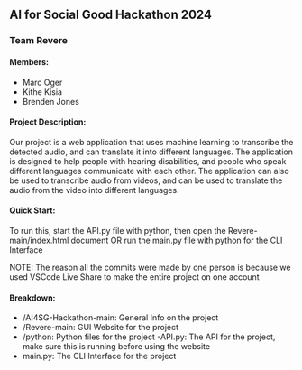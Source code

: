## AI for Social Good Hackathon 2024

### Team Revere

#### Members:
- Marc Oger
- Kithe Kisia
- Brenden Jones
  
#### Project Description:
Our project is a web application that uses machine learning to transcribe the detected audio, and can translate it into different languages. The application is designed to help people with hearing disabilities, and people who speak different languages communicate with each other. The application can also be used to transcribe audio from videos, and can be used to translate the audio from the video into different languages.

#### Quick Start:
To run this, start the API.py file with python, then open the Revere-main/index.html document
OR run the main.py file with python for the CLI Interface

NOTE: The reason all the commits were made by one person is because we used VSCode Live Share to make the entire project on one account

#### Breakdown:
- /AI4SG-Hackathon-main: General Info on the project
- /Revere-main: GUI Website for the project
- /python: Python files for the project
 -API.py: The API for the project, make sure this is running before using the website
- main.py: The CLI Interface for the project